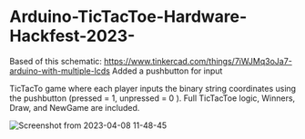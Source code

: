 # Arduino-TicTacToe-Hardware-Hackfest-2023-

Based of this schematic: https://www.tinkercad.com/things/7iWJMq3oJa7-arduino-with-multiple-lcds
Added a pushbutton for input

TicTacTo game where each player inputs the binary string coordinates using the pushbutton (pressed = 1, unpressed = 0 ).
Full TicTacToe logic, Winners, Draw, and NewGame are included.

![Screenshot from 2023-04-08 11-48-45](https://user-images.githubusercontent.com/52434320/230730850-e6e46921-39be-4ea8-8465-db651259885f.png)


